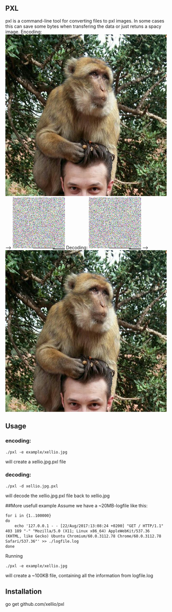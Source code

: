 ## PXL
pxl is a command-line tool for converting files to pxl images. In some cases this can save some bytes when transfering the data or just retuns a spacy image.
Encoding:
![original image](./example/xellio.jpg?raw=true "original image") --> ![pxl image](./example/xellio.jpg.pxl?raw=true "pxl image")
Decoding:
![pxl image](./example/xellio.jpg.pxl?raw=true "pxl image") --> ![original image](./example/xellio.jpg?raw=true "original image")

## Usage
### encoding:
```
./pxl -e example/xellio.jpg
```
will create a xellio.jpg.pxl file
### decoding:
```
./pxl -d xellio.jpg.pxl
```
will decode the xellio.jpg.pxl file back to xellio.jpg

##More usefull example
Assume we have a ~20MB-logfile like this:
```
for i in {1..100000}
do
	echo '127.0.0.1 - - [22/Aug/2017:13:08:24 +0200] "GET / HTTP/1.1" 403 189 "-" "Mozilla/5.0 (X11; Linux x86_64) AppleWebKit/537.36 (KHTML, like Gecko) Ubuntu Chromium/60.0.3112.78 Chrome/60.0.3112.78 Safari/537.36"' >> ./logfile.log
done
```
Running
```
./pxl -e example/xellio.jpg
```
will create a ~100KB file, containing all the information from logfile.log

## Installation
go get github.com/xellio/pxl